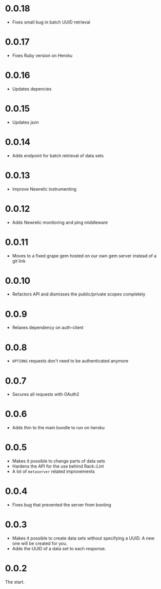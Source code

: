 # 0.0.18

* Fixes small bug in batch UUID retrieval

# 0.0.17

* Fixes Ruby version on Heroku

# 0.0.16

* Updates depencies

# 0.0.15

* Updates json

# 0.0.14

* Adds endpoint for batch retrieval of data sets

# 0.0.13

* Improve Newrelic instrumenting

# 0.0.12

* Adds Newrelic monitoring and ping middleware

# 0.0.11

* Moves to a fixed grape gem hosted on our own gem server instead of a git link

# 0.0.10

* Refactors API and dismisses the public/private scopes completely

# 0.0.9

* Relaxes dependency on auth-client

# 0.0.8

* ``OPTIONS`` requests don't need to be authenticated anymore

# 0.0.7

* Secures all requests with OAuth2

# 0.0.6

* Adds thin to the main bundle to run on heroku

# 0.0.5

* Makes it possible to change parts of data sets
* Hardens the API for the use behind Rack::Lint
* A lot of ``metaserver`` related improvements

# 0.0.4

* Fixes bug that prevented the server from booting

# 0.0.3

* Makes it possible to create data sets without specifying a UUID. A new
  one will be created for you.
* Adds the UUID of a data set to each response.

# 0.0.2

The start.
